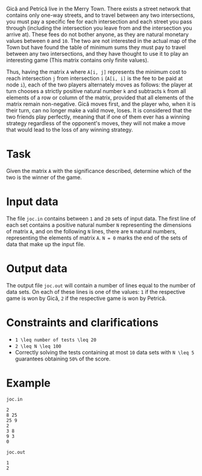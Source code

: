 Gică and Petrică live in the Merry Town. There exists a street network that contains only one-way streets, and to travel between any two intersections, you must pay a specific fee for each intersection and each street you pass through (including the intersection you leave from and the intersection you arrive at). These fees do not bother anyone, as they are natural monetary values between `0` and `10`. The two are not interested in the actual map of the Town but have found the table of minimum sums they must pay to travel between any two intersections, and they have thought to use it to play an interesting game (This matrix contains only finite values).

Thus, having the matrix `A` where `A[i, j]` represents the minimum cost to reach intersection `j` from intersection `i` (`A[i, i]` is the fee to be paid at node `i`), each of the two players alternately moves as follows: the player at turn chooses a strictly positive natural number `k` and subtracts `k` from all elements of a row or column of the matrix, provided that all elements of the matrix remain non-negative. Gică moves first, and the player who, when it is their turn, can no longer make a valid move, loses. It is considered that the two friends play perfectly, meaning that if one of them ever has a winning strategy regardless of the opponent's moves, they will not make a move that would lead to the loss of any winning strategy.

# Task
Given the matrix `A` with the significance described, determine which of the two is the winner of the game.

# Input data
The file `joc.in` contains between `1` and `20` sets of input data. The first line of each set contains a positive natural number `N` representing the dimensions of matrix `A`, and on the following `N` lines, there are `N` natural numbers, representing the elements of matrix `A`. `N = 0` marks the end of the sets of data that make up the input file.

# Output data
The output file `joc.out` will contain a number of lines equal to the number of data sets. On each of these lines is one of the values: `1` if the respective game is won by Gică, `2` if the respective game is won by Petrică.

# Constraints and clarifications
* `1 \leq number of tests \leq 20`
* `2 \leq N \leq 100`
* Correctly solving the tests containing at most `10` data sets with `N \leq 5` guarantees obtaining `50%` of the score.

# Example

`joc.in`
```
2
8 25
25 9
2
3 8
9 3
0
```

`joc.out`
```
1
2
